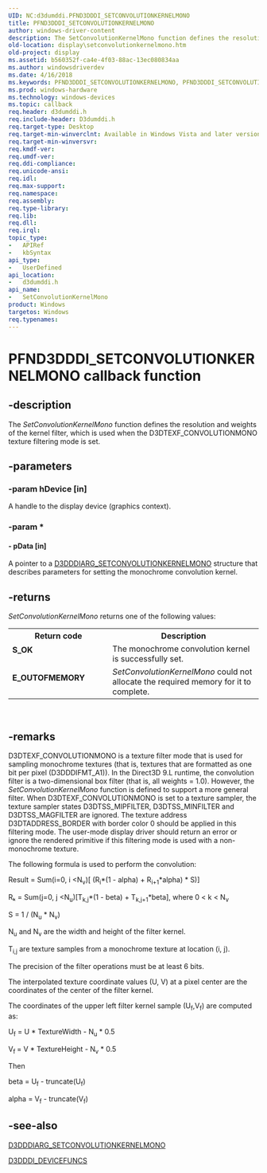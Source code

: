 ```yaml
---
UID: NC:d3dumddi.PFND3DDDI_SETCONVOLUTIONKERNELMONO
title: PFND3DDDI_SETCONVOLUTIONKERNELMONO
author: windows-driver-content
description: The SetConvolutionKernelMono function defines the resolution and weights of the kernel filter, which is used when the D3DTEXF_CONVOLUTIONMONO texture filtering mode is set.
old-location: display\setconvolutionkernelmono.htm
old-project: display
ms.assetid: b560352f-ca4e-4f03-88ac-13ec080834aa
ms.author: windowsdriverdev
ms.date: 4/16/2018
ms.keywords: PFND3DDDI_SETCONVOLUTIONKERNELMONO, PFND3DDDI_SETCONVOLUTIONKERNELMONO callback, SetConvolutionKernelMono, SetConvolutionKernelMono callback function [Display Devices], UserModeDisplayDriver_Functions_488a5fdd-562a-475b-a86d-23d05f35c6dc.xml, d3dumddi/SetConvolutionKernelMono, display.setconvolutionkernelmono
ms.prod: windows-hardware
ms.technology: windows-devices
ms.topic: callback
req.header: d3dumddi.h
req.include-header: D3dumddi.h
req.target-type: Desktop
req.target-min-winverclnt: Available in Windows Vista and later versions of the Windows operating systems.
req.target-min-winversvr: 
req.kmdf-ver: 
req.umdf-ver: 
req.ddi-compliance: 
req.unicode-ansi: 
req.idl: 
req.max-support: 
req.namespace: 
req.assembly: 
req.type-library: 
req.lib: 
req.dll: 
req.irql: 
topic_type:
-	APIRef
-	kbSyntax
api_type:
-	UserDefined
api_location:
-	d3dumddi.h
api_name:
-	SetConvolutionKernelMono
product: Windows
targetos: Windows
req.typenames: 
---
```


# PFND3DDDI_SETCONVOLUTIONKERNELMONO callback function


## -description


The <i>SetConvolutionKernelMono</i> function defines the resolution and weights of the kernel filter, which is used when the D3DTEXF_CONVOLUTIONMONO texture filtering mode is set.


## -parameters




### -param hDevice [in]

A handle to the display device (graphics context).


### -param *








#### - pData [in]

A pointer to a <a href="https://msdn.microsoft.com/library/windows/hardware/ff543285">D3DDDIARG_SETCONVOLUTIONKERNELMONO</a> structure that describes parameters for setting the monochrome convolution kernel.


## -returns



<i>SetConvolutionKernelMono</i> returns one of the following values:

<table>
<tr>
<th>Return code</th>
<th>Description</th>
</tr>
<tr>
<td width="40%">
<dl>
<dt><b>S_OK</b></dt>
</dl>
</td>
<td width="60%">
The monochrome convolution kernel is successfully set.

</td>
</tr>
<tr>
<td width="40%">
<dl>
<dt><b>E_OUTOFMEMORY</b></dt>
</dl>
</td>
<td width="60%">
<i>SetConvolutionKernelMono</i> could not allocate the required memory for it to complete.

</td>
</tr>
</table>
 




## -remarks



D3DTEXF_CONVOLUTIONMONO is a texture filter mode that is used for sampling monochrome textures (that is, textures that are formatted as one bit per pixel (D3DDDIFMT_A1)). In the Direct3D 9.L runtime, the convolution filter is a two-dimensional box filter (that is, all weights = 1.0). However, the <i>SetConvolutionKernelMono</i> function is defined to support a more general filter. When D3DTEXF_CONVOLUTIONMONO is set to a texture sampler, the texture sampler states D3DTSS_MIPFILTER, D3DTSS_MINFILTER and D3DTSS_MAGFILTER are ignored. The texture address D3DTADDRESS_BORDER with border color 0 should be applied in this filtering mode. The user-mode display driver should return an error or ignore the rendered primitive if this filtering mode is used with a non-monochrome texture.

The following formula is used to perform the convolution:

Result = Sum(i=0, i &lt;N<sub>v</sub>)[ (R<sub>i</sub>*(1 - alpha) + R<sub>i+1</sub>*alpha) * S)]

Rₖ = Sum(j=0, j &lt;N<sub>u</sub>)[T<sub>k,j</sub>*(1 - beta) + T<sub>k,j+1</sub>*beta],  where 0 &lt; k &lt; N<sub>v</sub>

S = 1 / (N<sub>u</sub> * N<sub>v</sub>)

N<sub>u</sub> and N<sub>v</sub> are the width and height of the filter kernel.

T<sub>i,j</sub> are texture samples from a monochrome texture at location (i, j).

The precision of the filter operations must be at least 6 bits.

The interpolated texture coordinate values (U, V) at a pixel center are the coordinates of the center of the filter kernel.

The coordinates of the upper left filter kernel sample (U<sub>f</sub>,V<sub>f</sub>) are computed as:

U<sub>f</sub> = U * TextureWidth - N<sub>u</sub> * 0.5

V<sub>f </sub>= V * TextureHeight - N<sub>v</sub> * 0.5

Then

beta = U<sub>f</sub> - truncate(U<sub>f</sub>)

alpha = V<sub>f</sub> - truncate(V<sub>f</sub>)




## -see-also




<a href="https://msdn.microsoft.com/library/windows/hardware/ff543285">D3DDDIARG_SETCONVOLUTIONKERNELMONO</a>



<a href="https://msdn.microsoft.com/library/windows/hardware/ff544519">D3DDDI_DEVICEFUNCS</a>
 

 

